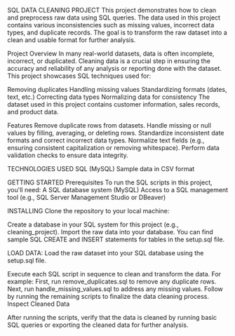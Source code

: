 
SQL DATA CLEANING PROJECT
This project demonstrates how to clean and preprocess raw data using SQL queries. The data used in this project contains various inconsistencies such as missing values, incorrect data types, and duplicate records. The goal is to transform the raw dataset into a clean and usable format for further analysis.

Project Overview
In many real-world datasets, data is often incomplete, incorrect, or duplicated. Cleaning data is a crucial step in ensuring the accuracy and reliability of any analysis or reporting done with the dataset. This project showcases SQL techniques used for:

Removing duplicates
Handling missing values
Standardizing formats (dates, text, etc.)
Correcting data types
Normalizing data for consistency
The dataset used in this project contains customer information, sales records, and product data.

Features
Remove duplicate rows from datasets.
Handle missing or null values by filling, averaging, or deleting rows.
Standardize inconsistent date formats and correct incorrect data types.
Normalize text fields (e.g., ensuring consistent capitalization or removing whitespace).
Perform data validation checks to ensure data integrity.

TECHNOLOGIES USED
SQL (MySQL)
Sample data in CSV format

GETTING STARTED
Prerequisites
To run the SQL scripts in this project, you'll need:
A SQL database system (MySQL)
Access to a SQL management tool (e.g., SQL Server Management Studio or DBeaver)

INSTALLING
Clone the repository to your local machine:



Create a database in your SQL system for this project (e.g., cleaning_project).
Import the raw data into your database. You can find sample SQL CREATE and INSERT statements for tables in the setup.sql file.


LOAD DATA:
Load the raw dataset into your SQL database using the setup.sql file.

Execute each SQL script in sequence to clean and transform the data. For example:
First, run remove_duplicates.sql to remove any duplicate rows.
Next, run handle_missing_values.sql to address any missing values.
Follow by running the remaining scripts to finalize the data cleaning process.
Inspect Cleaned Data

After running the scripts, verify that the data is cleaned by running basic SQL queries or exporting the cleaned data for further analysis.
